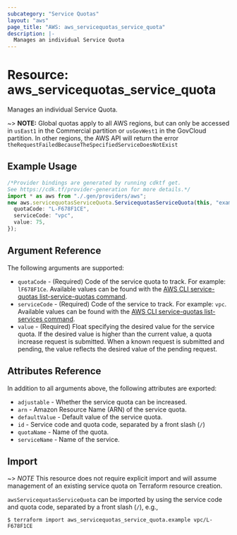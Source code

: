 ```yaml
---
subcategory: "Service Quotas"
layout: "aws"
page_title: "AWS: aws_servicequotas_service_quota"
description: |-
  Manages an individual Service Quota
---
```


# Resource: aws\_servicequotas\_service\_quota

Manages an individual Service Quota.

\~> **NOTE:** Global quotas apply to all AWS regions, but can only be accessed in `usEast1` in the Commercial partition or `usGovWest1` in the GovCloud partition. In other regions, the AWS API will return the error `theRequestFailedBecauseTheSpecifiedServiceDoesNotExist`

## Example Usage

```typescript
/*Provider bindings are generated by running cdktf get.
See https://cdk.tf/provider-generation for more details.*/
import * as aws from "./.gen/providers/aws";
new aws.servicequotasServiceQuota.ServicequotasServiceQuota(this, "example", {
  quotaCode: "L-F678F1CE",
  serviceCode: "vpc",
  value: 75,
});

```

## Argument Reference

The following arguments are supported:

* `quotaCode` - (Required) Code of the service quota to track. For example: `lF678F1Ce`. Available values can be found with the [AWS CLI service-quotas list-service-quotas command](https://docs.aws.amazon.com/cli/latest/reference/service-quotas/list-service-quotas.html).
* `serviceCode` - (Required) Code of the service to track. For example: `vpc`. Available values can be found with the [AWS CLI service-quotas list-services command](https://docs.aws.amazon.com/cli/latest/reference/service-quotas/list-services.html).
* `value` - (Required) Float specifying the desired value for the service quota. If the desired value is higher than the current value, a quota increase request is submitted. When a known request is submitted and pending, the value reflects the desired value of the pending request.

## Attributes Reference

In addition to all arguments above, the following attributes are exported:

* `adjustable` - Whether the service quota can be increased.
* `arn` - Amazon Resource Name (ARN) of the service quota.
* `defaultValue` - Default value of the service quota.
* `id` - Service code and quota code, separated by a front slash (`/`)
* `quotaName` - Name of the quota.
* `serviceName` - Name of the service.

## Import

\~> *NOTE* This resource does not require explicit import and will assume management of an existing service quota on Terraform resource creation.

`awsServicequotasServiceQuota` can be imported by using the service code and quota code, separated by a front slash (`/`), e.g.,

```console
$ terraform import aws_servicequotas_service_quota.example vpc/L-F678F1CE
```
